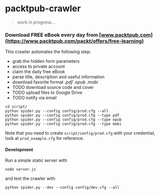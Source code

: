 # packtpub-crawler

> work in progress...

### Download FREE eBook every day from [www.packtpub.com](https://www.packtpub.com/packt/offers/free-learning)

This crawler automates the following step:

* grab the hidden form parameters
* access to private account
* claim the daily free eBook
* parse title, description and useful information
* download favorite format *.pdf .epub .mobi*
* TODO download source code and cover
* TODO upload files to Google Drive
* TODO notify via email

```
cd script/
python spider.py --config config/prod.cfg --all
python spider.py --config config/prod.cfg --type pdf
python spider.py --config config/prod.cfg --type epub
python spider.py --config config/prod.cfg --type mobi
```

Note that you need to create `script/config/prod.cfg` with your credential, look at `prod_example.cfg` for reference.

#### Development
Run a simple static server with
```
node server.js
```
and test the crawler with
```
python spider.py --dev --config config/dev.cfg --all
```
